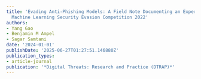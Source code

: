```yaml
---
title: 'Evading Anti-Phishing Models: A Field Note Documenting an Experience in the
  Machine Learning Security Evasion Competition 2022'
authors:
- Yang Gao
- Benjamin M Ampel
- Sagar Samtani
date: '2024-01-01'
publishDate: '2025-06-27T01:27:51.146880Z'
publication_types:
- article-journal
publication: '*Digital Threats: Research and Practice (DTRAP)*'
---
```


